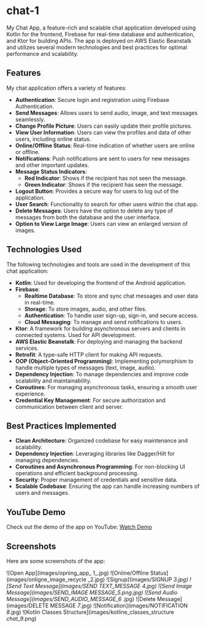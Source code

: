 # chat-1


My Chat App, a feature-rich and scalable chat application developed using Kotlin for the frontend, Firebase for real-time database and authentication, and Ktor for building APIs. The app is deployed on AWS Elastic Beanstalk and utilizes several modern technologies and best practices for optimal performance and scalability.

## Features

My chat application offers a variety of features:

- **Authentication**: Secure login and registration using Firebase Authentication.
- **Send Messages**: Allows users to send audio, image, and text messages seamlessly.
- **Change Profile Picture**: Users can easily update their profile pictures.
- **View User Information**: Users can view the profiles and data of other users, including online status.
- **Online/Offline Status**: Real-time indication of whether users are online or offline.
- **Notifications**: Push notifications are sent to users for new messages and other important updates.
- **Message Status Indicators**:
  - **Red Indicator**: Shows if the recipient has not seen the message.
  - **Green Indicator**: Shows if the recipient has seen the message.
- **Logout Button**: Provides a secure way for users to log out of the application.
- **User Search**: Functionality to search for other users within the chat app.
- **Delete Messages**: Users have the option to delete any type of messages from both the database and the user interface.
- **Option to View Large Image**: Users can view an enlarged version of images.

## Technologies Used

The following technologies and tools are used in the development of this chat application:

- **Kotlin**: Used for developing the frontend of the Android application.
- **Firebase**:
  - **Realtime Database**: To store and sync chat messages and user data in real-time.
  - **Storage**: To store images, audio, and other files.
  - **Authentication**: To handle user sign-up, sign-in, and secure access.
  - **Cloud Messaging**: To manage and send notifications to users.
- **Ktor**: A framework for building asynchronous servers and clients in connected systems. Used for API development.
- **AWS Elastic Beanstalk**: For deploying and managing the backend services.
- **Retrofit**: A type-safe HTTP client for making API requests.
- **OOP (Object-Oriented Programming)**: Implementing polymorphism to handle multiple types of messages (text, image, audio).
- **Dependency Injection**: To manage dependencies and improve code scalability and maintainability.
- **Coroutines**: For managing asynchronous tasks, ensuring a smooth user experience.
- **Credential Key Management**: For secure authorization and communication between client and server.

## Best Practices Implemented

- **Clean Architecture**: Organized codebase for easy maintenance and scalability.
- **Dependency Injection**: Leveraging libraries like Dagger/Hilt for managing dependencies.
- **Coroutines and Asynchronous Programming**: For non-blocking UI operations and efficient background processing.
- **Security**: Proper management of credentials and sensitive data.
- **Scalable Codebase**: Ensuring the app can handle increasing numbers of users and messages.

## YouTube Demo

Check out the demo of the app on YouTube: [Watch Demo](https://youtu.be/llaznWZZKGc)

## Screenshots

Here are some screenshots of the app:

![Open App](images/opning_app_ 1_.jpg)
![Online/Offline Status](images/onligne_image_recycle _2.jpg)
![Signup](images/SIGNUP _3.jpg)
![Send Text Message](images/SEND _TEXT_MESSAGE _4_.jpg)
![Send Image Message](images/SEND_IMAGE MESSAGE_5_.png.jpg)
![Send Audio Message](images/SEND_AUDIO_MESSAGE_6_ .jpg)
![Delete Message](images/DELETE MESSAGE _7_.jpg)
![Notification](images/NOTIFICATION _8_.jpg)
![Kotlin Classes Structure](images/kotline_classes_structure _chat_9_.png)
